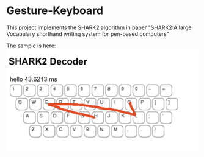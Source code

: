 # Gesture-Keyboard
 This project implements the SHARK2 algorithm in paper "SHARK2:A large Vocabulary shorthand writing system for pen-based computers"
 
 The sample is here:
 ![Sample](/sample.png)
 
 
